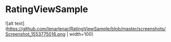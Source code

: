 # RatingViewSample

![alt text](https://github.com/lenarlenar/RatingViewSample/blob/master/screenshots/Screenshot_1553775016.png | width=100)


